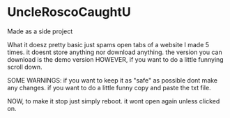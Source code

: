 # UncleRoscoCaughtU
Made as a side project 

What it doesz
pretty basic just spams open tabs of a website I made 5 times.
it doesnt store anything nor download anything.
the version you can download is the demo version
HOWEVER, if you want to do a little funnying scroll down.










SOME WARNINGS:
 if you want to keep it as "safe" as possible dont make any changes.
if you want to do a little funny copy and paste the txt file.


NOW, to make it stop just simply reboot.
it wont open again unless clicked on.
